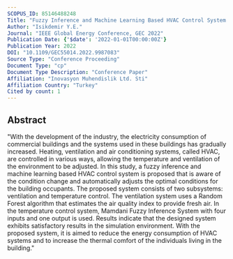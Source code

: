 ```yaml
---
SCOPUS_ID: 85146488248
Title: "Fuzzy Inference and Machine Learning Based HVAC Control System for Smart Buildings"
Author: "Isikdemir Y.E."
Journal: "IEEE Global Energy Conference, GEC 2022"
Publication Date: {'$date': '2022-01-01T00:00:00Z'}
Publication Year: 2022
DOI: "10.1109/GEC55014.2022.9987083"
Source Type: "Conference Proceeding"
Document Type: "cp"
Document Type Description: "Conference Paper"
Affiliation: "Inovasyon Muhendislik Ltd. Sti"
Affiliation Country: "Turkey"
Cited by count: 1
---
```


## Abstract
"With the development of the industry, the electricity consumption of commercial buildings and the systems used in these buildings has gradually increased. Heating, ventilation and air conditioning systems, called HVAC, are controlled in various ways, allowing the temperature and ventilation of the environment to be adjusted. In this study, a fuzzy inference and machine learning based HVAC control system is proposed that is aware of the condition change and automatically adjusts the optimal conditions for the building occupants. The proposed system consists of two subsystems: ventilation and temperature control. The ventilation system uses a Random Forest algorithm that estimates the air quality index to provide fresh air. In the temperature control system, Mamdani Fuzzy Inference System with four inputs and one output is used. Results indicate that the designed system exhibits satisfactory results in the simulation environment. With the proposed system, it is aimed to reduce the energy consumption of HVAC systems and to increase the thermal comfort of the individuals living in the building."
